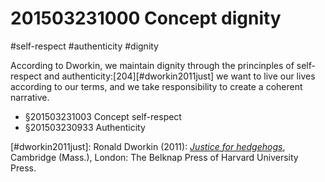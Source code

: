 # 201503231000 Concept dignity
#self-respect #authenticity #dignity

According to Dworkin, we maintain dignity through the princinples of self-respect and authenticity:[204][#dworkin2011just] we want to live our lives according to our terms, and we take responsibility to create a coherent narrative.

- §201503231003 Concept self-respect
- §201503230933 Authenticity

[#dworkin2011just]: Ronald Dworkin (2011): _[Justice for hedgehogs](x-bdsk://dworkin2011just)_, Cambridge (Mass.), London: The Belknap Press of Harvard University Press.
